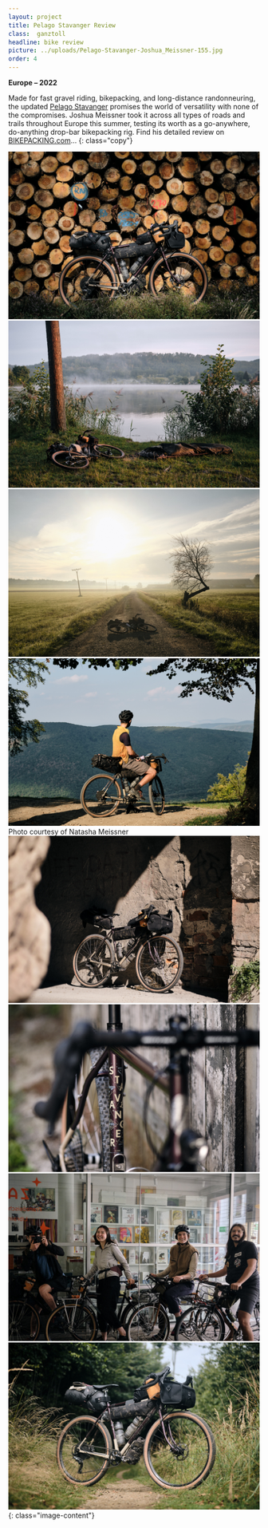 ```yaml
---
layout: project
title: Pelago Stavanger Review
class:  ganztoll
headline: bike review
picture: ../uploads/Pelago-Stavanger-Joshua_Meissner-155.jpg
order: 4
---
```

**Europe – 2022**

Made for fast gravel riding, bikepacking, and long-distance randonneuring, the updated <a href="https://pelagobicycles.com/stavanger/" target="_blank">Pelago Stavanger</a> promises the world of versatility with none of the compromises. Joshua Meissner took it across all types of roads and trails throughout Europe this summer, testing its worth as a go-anywhere, do-anything drop-bar bikepacking rig. Find his detailed review on <a href="https://bikepacking.com/plog/inside-son-dynamo-hubs/" target="_blank">BIKEPACKING.com</a>…
{: class="copy"}

![tollesbild](../uploads/Pelago-Stavanger-Joshua_Meissner-05.jpg)
![tollesbild](../uploads/Pelago-Stavanger-Joshua_Meissner-23.jpg)
![tollesbild](../uploads/Pelago-Stavanger-Joshua_Meissner-40.jpg)
![tollesbild](../uploads/Pelago-Stavanger-Joshua_Meissner-123.jpg)
Photo courtesy of Natasha Meissner
![tollesbild](../uploads/Pelago-Stavanger-Joshua_Meissner-155.jpg)
![tollesbild](../uploads/Pelago-Stavanger-Joshua_Meissner-174.jpg)
![tollesbild](../uploads/Pelago-Stavanger-Joshua_Meissner-201.jpg)
![tollesbild](../uploads/Pelago-Stavanger-Joshua-Meissner-82.jpg)
{: class="image-content"}


